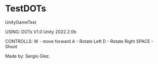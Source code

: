# TestDOTs
 UnityGameTest

USING: 
DOTs V1.0
Unity 2022.2.0b

CONTROLLS:
W - move forward
A - Rotate Left
D - Rotate Right
SPACE - Shoot

Made by: Sergio Glez.
